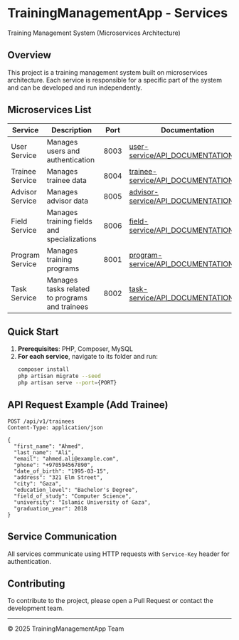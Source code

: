 # TrainingManagementApp - Services

Training Management System (Microservices Architecture)

## Overview

This project is a training management system built on microservices architecture. Each service is responsible for a specific part of the system and can be developed and run independently.

## Microservices List

| Service             | Description                                                    | Port | Documentation |
|---------------------|----------------------------------------------------------------|------|---------------|
| User Service        | Manages users and authentication                              | 8003 | [user-service/API_DOCUMENTATION.md](user-service/API_DOCUMENTATION.md) |
| Trainee Service     | Manages trainee data                 | 8004 | [trainee-service/API_DOCUMENTATION.md](trainee-service/API_DOCUMENTATION.md) |
| Advisor Service     | Manages advisor data                    | 8005 | [advisor-service/API_DOCUMENTATION.md](advisor-service/API_DOCUMENTATION.md) |
| Field Service       | Manages training fields and specializations                   | 8006 | [field-service/API_DOCUMENTATION.md](field-service/API_DOCUMENTATION.md) |
| Program Service     | Manages training programs | 8001 | [program-service/API_DOCUMENTATION.md](program-service/API_DOCUMENTATION.md) |
| Task Service        | Manages tasks related to programs and trainees                | 8002 | [task-service/API_DOCUMENTATION.md](task-service/API_DOCUMENTATION.md) |

## Quick Start

1. **Prerequisites**: PHP, Composer, MySQL
2. **For each service**, navigate to its folder and run:
   ```bash
   composer install
   php artisan migrate --seed
   php artisan serve --port={PORT}
   ```

## API Request Example (Add Trainee)
```http
POST /api/v1/trainees
Content-Type: application/json

{
  "first_name": "Ahmed",
  "last_name": "Ali",
  "email": "ahmed.ali@example.com",
  "phone": "+970594567890",
  "date_of_birth": "1995-03-15",
  "address": "321 Elm Street",
  "city": "Gaza",
  "education_level": "Bachelor's Degree",
  "field_of_study": "Computer Science",
  "university": "Islamic University of Gaza",
  "graduation_year": 2018
}
```

## Service Communication

All services communicate using HTTP requests with `Service-Key` header for authentication.

## Contributing

To contribute to the project, please open a Pull Request or contact the development team.

---

© 2025 TrainingManagementApp Team